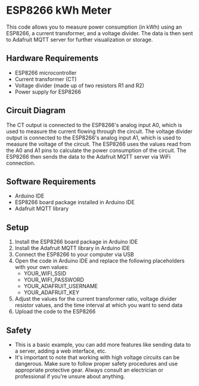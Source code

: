 # ESP8266 kWh Meter

This code allows you to measure power consumption (in kWh) using an ESP8266, a current transformer, and a voltage divider. The data is then sent to Adafruit MQTT server for further visualization or storage.

## Hardware Requirements
- ESP8266 microcontroller
- Current transformer (CT)
- Voltage divider (made up of two resistors R1 and R2)
- Power supply for ESP8266

## Circuit Diagram
The CT output is connected to the ESP8266's analog input A0, which is used to measure the current flowing through the circuit. The voltage divider output is connected to the ESP8266's analog input A1, which is used to measure the voltage of the circuit. The ESP8266 uses the values read from the A0 and A1 pins to calculate the power consumption of the circuit. The ESP8266 then sends the data to the Adafruit MQTT server via WiFi connection.

## Software Requirements
- Arduino IDE
- ESP8266 board package installed in Arduino IDE
- Adafruit MQTT library

## Setup
1. Install the ESP8266 board package in Arduino IDE
2. Install the Adafruit MQTT library in Arduino IDE
3. Connect the ESP8266 to your computer via USB
4. Open the code in Arduino IDE and replace the following placeholders with your own values:
   - YOUR_WIFI_SSID
   - YOUR_WIFI_PASSWORD
   - YOUR_ADAFRUIT_USERNAME
   - YOUR_ADAFRUIT_KEY
5. Adjust the values for the current transformer ratio, voltage divider resistor values, and the time interval at which you want to send data
6. Upload the code to the ESP8266

## Safety
- This is a basic example, you can add more features like sending data to a server, adding a web interface, etc.
- It's important to note that working with high voltage circuits can be dangerous. Make sure to follow proper safety procedures and use appropriate protective gear. Always consult an electrician or professional if you're unsure about anything.
